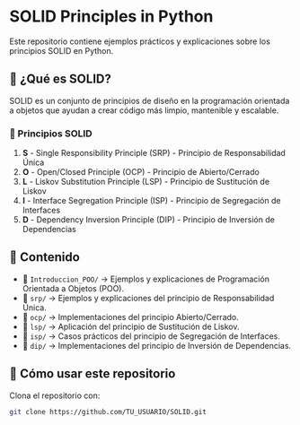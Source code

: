 # SOLID Principles in Python

Este repositorio contiene ejemplos prácticos y explicaciones sobre los principios SOLID en Python.

## 📖 ¿Qué es SOLID?

SOLID es un conjunto de principios de diseño en la programación orientada a objetos que ayudan a crear código más limpio, mantenible y escalable.

### 🔹 Principios SOLID

1. **S** - Single Responsibility Principle (SRP) - Principio de Responsabilidad Única
2. **O** - Open/Closed Principle (OCP) - Principio de Abierto/Cerrado
3. **L** - Liskov Substitution Principle (LSP) - Principio de Sustitución de Liskov
4. **I** - Interface Segregation Principle (ISP) - Principio de Segregación de Interfaces
5. **D** - Dependency Inversion Principle (DIP) - Principio de Inversión de Dependencias

## 📂 Contenido

- 📁 `Introduccion_POO/` → Ejemplos y explicaciones de Programación Orientada a Objetos (POO).
- 📁 `srp/` → Ejemplos y explicaciones del principio de Responsabilidad Única.
- 📁 `ocp/` → Implementaciones del principio Abierto/Cerrado.
- 📁 `lsp/` → Aplicación del principio de Sustitución de Liskov.
- 📁 `isp/` → Casos prácticos del principio de Segregación de Interfaces.
- 📁 `dip/` → Implementaciones del principio de Inversión de Dependencias.

## 🚀 Cómo usar este repositorio

Clona el repositorio con:

```bash
git clone https://github.com/TU_USUARIO/SOLID.git

